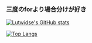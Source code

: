 ### 三度のforより場合分けが好き
[![Lutwidse's GitHub stats](https://github-readme-stats.vercel.app/api?username=Lutwidse&show_icons=true&theme=dark)](https://github.com/anuraghazra/github-readme-stats)
  
[![Top Langs](https://github-readme-stats.vercel.app/api/top-langs/?username=Lutwidse&layout=compact&theme=dark)](https://github.com/anuraghazra/github-readme-stats)
